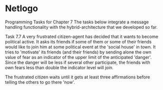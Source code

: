 # Netlogo
 
Programming Tasks for Chapter 7
The tasks below integrate a message handling functionality with the hybrid-architecture that we developed so far.

Task 7.7 
A very frustrated citizen-agent has decided that it wants to become political active. It asks its friends if some of them or some of their friends would like to join him at some political event at the 'social house' in town. It tries to 'motivate' its friends (and their friends) by sending alone the own value of fear as an indicator of the upper limit of the anticipated 'danger'. Since the danger will be less if several other participate, the friends with own fears less than double the indicator level will join.

The frustrated citizen waits until it gets at least three affirmations before telling the others to go there 'now'. 
